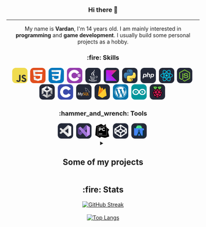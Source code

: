 <div align="center">
  <h3>Hi there 👋</h3><hr>
  My name is <b>Vardan</b>, I'm 14 years old. I am mainly interested in <b>programming</b> and <b>game development</b>. I usually build some personal projects as a hobby.
  <h3>:fire: Skills</h3>
      <img src="https://github.com/tandpfun/skill-icons/blob/main/icons/JavaScript.svg" title="JavaScript" alt="JavaScript" width="40" height="40"/>&nbsp;
      <img src="https://github.com/tandpfun/skill-icons/blob/main/icons/HTML.svg" title="HTML5" alt="HTML5" width="40" height="40"/>&nbsp;
      <img src="https://github.com/tandpfun/skill-icons/blob/main/icons/CSS.svg" title="CSS3" alt="CSS3" width="40" height="40"/>&nbsp;
      <img src="https://github.com/tandpfun/skill-icons/blob/main/icons/CS.svg" title="C#" alt="C#" width="40" height="40"/>&nbsp;
      <img src="https://github.com/tandpfun/skill-icons/blob/main/icons/Java-Dark.svg" title="Java" alt="Java" width="40" height="40"/>&nbsp;
      <img src="https://github.com/tandpfun/skill-icons/blob/main/icons/Kotlin-Dark.svg" title="Kotlin" alt="Kotlin" width="40" height="40"/>&nbsp;
      <img src="https://github.com/tandpfun/skill-icons/blob/main/icons/Python-Dark.svg" title="Python" alt="Python" width="40" height="40"/>&nbsp;
      <img src="https://github.com/tandpfun/skill-icons/blob/main/icons/PHP-Dark.svg" title="PHP" alt="PHP" width="40" height="40"/>&nbsp;
      <img src="https://github.com/tandpfun/skill-icons/blob/main/icons/React-Dark.svg" title="React" alt="React" width="40" height="40"/>&nbsp;
      <img src="https://github.com/tandpfun/skill-icons/blob/main/icons/NodeJS-Dark.svg" title="NodeJS" alt="NodeJS" width="40" height="40"/>&nbsp;
      <img src="https://github.com/tandpfun/skill-icons/blob/main/icons/Unity-Dark.svg" title="Unity" alt="Unity" width="40" height="40"/>&nbsp;
      <img src="https://github.com/tandpfun/skill-icons/blob/main/icons/C.svg" title="C" alt="C" width="40" height="40"/>&nbsp;
      <img src="https://github.com/tandpfun/skill-icons/blob/main/icons/MySQL-Dark.svg" title="MySQL" alt="MySQL" width="40" height="40"/>&nbsp;
      <img src="https://github.com/tandpfun/skill-icons/blob/main/icons/Firebase-Dark.svg" title="Firebase" alt="Firebase" width="40" height="40"/>&nbsp;
      <img src="https://github.com/tandpfun/skill-icons/blob/main/icons/Wordpress.svg" title="WordPress" alt="WordPress" width="40" height="40"/>&nbsp;
      <img src="https://github.com/tandpfun/skill-icons/blob/main/icons/Arduino.svg" title="Arduino" alt="Arduino" width="40" height="40"/>&nbsp;
      <img src="https://github.com/tandpfun/skill-icons/blob/main/icons/RaspberryPi-Dark.svg" title="Raspberry Pi" alt="Raspberry Pi" width="40" height="40"/>&nbsp;
  <h3>:hammer_and_wrench: Tools</h3>
      <img src="https://github.com/tandpfun/skill-icons/blob/main/icons/VSCode-Dark.svg" title="VSCode" alt="VSCode" width="40" height="40"/>&nbsp;
      <img src="https://github.com/tandpfun/skill-icons/blob/main/icons/VisualStudio-Dark.svg" title="Visual Studio" alt="Visual Studio" width="40" height="40"/>&nbsp;
      <img src="https://github.com/devicons/devicon/blob/master/icons/pycharm/pycharm-plain.svg" title="PyCharm" alt="PyCharm" width="40" height="40"/>&nbsp;
      <img src="https://github.com/tandpfun/skill-icons/blob/main/icons/CodePen-Dark.svg" title="CodePen" alt="CodePen" width="40" height="40"/>&nbsp;
      <img src="https://github.com/tandpfun/skill-icons/blob/main/icons/AndroidStudio-Dark.svg" title="Android Studio" alt="Android Studio" width="40" height="40"/>&nbsp;
  <details>
  <summary><h2>Some of my projects</h2></summary>
    <br> <br> <br> <br>
          <img src="https://github.com/Vardan2009/Vardan2009/blob/a7de687082fed7b4a084cbc231ca3dfe1140ad49/quizzly.png" height="70px"><br>
          Quizzly is a platform where users can create and share quizzes! Currently under development.<br>
          I'm Creating it for TUMO's annual <a href="https://tumo.org/vahe-lucie-award-2023-winners/">Vahe and Lucie 2024 awards</a><br><i>This repository is private (for now, at least)</i><br><br>
          Tools Used:&nbsp;
          <img src="https://github.com/tandpfun/skill-icons/blob/main/icons/JavaScript.svg" title="JavaScript" alt="JavaScript" width="40" height="40"/>&nbsp;
          <img src="https://github.com/tandpfun/skill-icons/blob/main/icons/React-Dark.svg" title="React" alt="React" width="40" height="40"/>&nbsp;
          <img src="https://github.com/tandpfun/skill-icons/blob/main/icons/CSS.svg" title="CSS3" alt="CSS3" width="40" height="40"/>&nbsp;
          <img src="https://github.com/tandpfun/skill-icons/blob/main/icons/Firebase-Dark.svg" title="Firebase" alt="Firebase" width="40" height="40"/>&nbsp;
      <br> <br> <br> <br>
          <img src="https://github.com/Vardan2009/Vardan2009/assets/70532109/a83b7659-a999-44cd-be54-861b1aad9b90" height="70px"><br>
          VIAX is a very simple Operating System Created in Assembly and C. <a href="https://github.com/Vardan2009/viax" target="_blank">Check it out here</a><br><br>
          Tools Used:&nbsp;
          <img src="https://github.com/tandpfun/skill-icons/blob/main/icons/C.svg" title="C" alt="C" width="40" height="40"/>&nbsp;
          <img src="https://github.com/tandpfun/skill-icons/blob/main/icons/Docker.svg" title="Docker" alt="Docker" width="40" height="40"/>&nbsp;
       <br> <br> <br> <br>
        <h2>You can check out my other projects at my profile!</h2>
    </details>
      <h2>:fire: Stats</h2>
    <div style="width:30%">
      <a href="https://git.io/streak-stats"><img style="width:400px" src="https://github-readme-streak-stats.herokuapp.com?user=Vardan2009&theme=dark&date_format=M%20j%5B%2C%20Y%5D" alt="GitHub Streak" /></a><br><br>
     <a href="https://github.com/anuraghazra/github-readme-stats"><img style="width:400px" src="https://github-readme-stats.vercel.app/api/top-langs/?username=Vardan2009&theme=dark&layout=donut" alt="Top Langs"/></a>
    </div>

  
</div>

<!--
**Vardan2009/Vardan2009** is a ✨ _special_ ✨ repository because its `README.md` (this file) appears on your GitHub profile.

Here are some ideas to get you started:

- 🔭 I’m currently working on ...
- 🌱 I’m currently learning ...
- 👯 I’m looking to collaborate on ...
- 🤔 I’m looking for help with ...
- 💬 Ask me about ...
- 📫 How to reach me: ...
- 😄 Pronouns: ...
- ⚡ Fun fact: ...
-->
